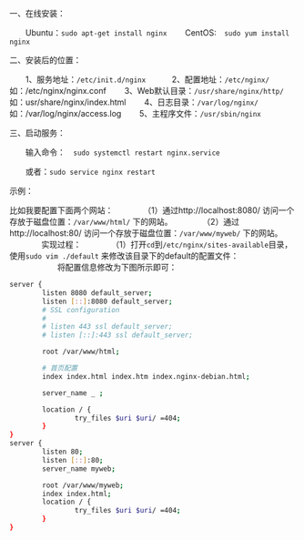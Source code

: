 一、在线安装：

　　Ubuntu：`sudo apt-get install nginx`
　　CentOS:　`sudo yum install nginx`

二、安装后的位置：

　　1、服务地址：`/etc/init.d/nginx`　
　　2、配置地址：`/etc/nginx/`　　如：/etc/nginx/nginx.conf
　　3、Web默认目录：`/usr/share/nginx/http/`　　如：usr/share/nginx/index.html
　　4、日志目录：`/var/log/nginx/`　　如：/var/log/nginx/access.log
　　5、主程序文件：`/usr/sbin/nginx`


三、启动服务：

　　输入命令：　`sudo systemctl restart nginx.service `

　　或者：`sudo service nginx restart`  


示例：

比如我要配置下面两个网站：
　　　　（1）通过http://localhost:8080/ 访问一个存放于磁盘位置：`/var/www/html/` 下的网站。
　　　　（2）通过http://localhost:80/ 访问一个存放于磁盘位置：`/var/www/myweb/` 下的网站。
　　　　实现过程：
　　　　（1）打开`cd`到`/etc/nginx/sites-available`目录，使用`sudo vim ./default` 来修改该目录下的default的配置文件：
　　　　　　将配置信息修改为下图所示即可：

```bash
server {
        listen 8080 default_server;
        listen [::]:8080 default_server;
        # SSL configuration
        #
        # listen 443 ssl default_server;
        # listen [::]:443 ssl default_server;

        root /var/www/html;

        # 首页配置
        index index.html index.htm index.nginx-debian.html;

        server_name _ ;

        location / {
                try_files $uri $uri/ =404;
        }                
}
server {
        listen 80;
        listen [::]:80;
        server_name myweb;

        root /var/www/myweb;
        index index.html;
        location / {
                try_files $uri $uri/ =404;
        }
}
```
